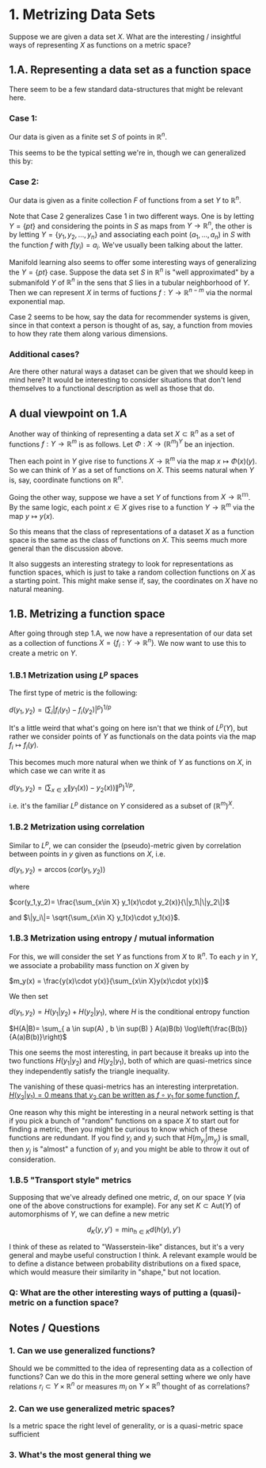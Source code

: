 # 1. Metrizing Data Sets

Suppose we are given a data set $X$. What are the interesting / insightful ways of representing $X$ as functions on a metric space?

## 1.A. Representing a data set as a function space

There seem to be a few standard data-structures that might be relevant here.

### Case 1: 

Our data is given as a finite set $S$ of points in $\mathbb{R}^n$.

This seems to be the typical setting we're in, though we can generalized this by:


### Case 2: 

Our data is given as a finite collection $F$ of functions from a set $Y$ to $\mathbb{R}^n$.

Note that Case 2 generalizes Case 1 in two different ways. One is by letting $Y=\{pt\}$ and considering the points in $S$ as maps from $Y\to \mathbb{R}^n$, the other is by letting $Y=\{y_1,y_2,\dots,y_n\}$ and associating each point $(a_1,\dots, a_n)$ in $S$ with the function $f$ with $f(y_i)=a_i$. We've usually been talking about the latter.

Manifold learning also seems to offer some interesting ways of generalizing the $Y=\{pt\}$ case. Suppose the data set $S$ in $\mathbb{R}^n$ is "well approximated" by a submanifold $Y$ of $\mathbb{R}^n$ in the sens that $S$ lies in a tubular neighborhood of $Y$. Then we can represent $X$ in terms of fuctions $f:Y \to \mathbb{R}^{n-m}$ via the normal exponential map.

Case 2 seems to be how, say the data for recommender systems is given, since in that context a person is thought of as, say, a function from movies to how they rate them along various dimensions. 

### Additional cases?
Are there other natural ways a dataset can be given that we should keep in mind here? It would be interesting to consider situations that don't lend themselves to a functional description as well as those that do.

## A dual viewpoint on 1.A

Another way of thinking of representing a data set $X\subset \mathbb{R}^n$ as a set of functions $f:Y \to \mathbb{R}^m$ is as follows. Let $\Phi:X\to (\mathbb{R}^m)^Y$ be an injection. 

Then each point in $Y$ give rise to functions $X\to \mathbb{R}^m$ via the map $x\mapsto \Phi(x)(y)$. So we can think of $Y$ as a set of functions on $X$. This seems natural when $Y$ is, say, coordinate functions on $\mathbb{R}^n$.

Going the other way, suppose we have a set $Y$ of functions from $X \to \mathbb{R^m}$. By the same logic, each point $x\in X$ gives rise to a function $Y\to\mathbb{R}^m$ via the map $y \mapsto y(x)$.

So this means that the class of representations of a dataset $X$ as a function space is the same as the class of functions on $X$. This seems much more general than the discussion above.

It also suggests an interesting strategy to look for representations as function spaces, which is just to take a random collection functions on $X$ as a starting point. This might make sense if, say, the coordinates on $X$ have no natural meaning.

## 1.B. Metrizing a function space

After going through step 1.A, we now have a representation of our data set as a collection of functions $X=\{f_i: Y\to\mathbb{R}^n\}$. We now want to use this to create a metric on $Y$.

### 1.B.1 Metrization using $L^p$ spaces

The first type of metric is the following:

$d(y_1,y_2)=\left(\sum_i |f_i(y_1)-f_i(y_2)|^p \right)^{1/p}$

It's a little weird that what's going on here isn't that we think of $L^p(Y)$, but rather we consider points of $Y$ as functionals on the data points via the map $f_i \mapsto f_i(y)$.

This becomes much more natural when we think of $Y$ as functions on $X$, in which case we can write it as 

$d(y_1,y_2)=\left(\sum_{x\in X} \|y_1(x))-y_2(x))\|^p \right)^{1/p}$,

i.e. it's the familiar $L^p$ distance on $Y$ considered as a subset of $(\mathbb{R}^m)^X$.

### 1.B.2 Metrization using correlation

Similar to $L^p$, we can consider the (pseudo)-metric given by correlation between points in $y$ given as functions on $X$, i.e.

$d(y_1,y_2)=\arccos(cor(y_1,y_2))$

where

$cor(y_1,y_2)= \frac{\sum_{x\in X} y_1(x)\cdot y_2(x)}{\|y_1\|\|y_2\|}$

and $\|y_i\|= \sqrt{\sum_{x\in X} y_1(x)\cdot y_1(x)}$.


### 1.B.3 Metrization using entropy / mutual information

For this, we will consider the set $Y$ as functions from $X$ to $\mathbb{R}^n$. To each $y$ in $Y$, we associate a probability mass function on $X$ given by 

$m_y(x) = \frac{y(x)\cdot y(x)}{\sum_{x\in X}y(x)\cdot y(x)}$

We then set

$d(y_1,y_2)= H(y_1|y_2)+H(y_2|y_1)$, where $H$ is the conditional entropy function

$H(A|B)= \sum_{ a \in sup(A) , b \in sup(B) } A(a)B(b) \log\left(\frac{B(b)}{A(a)B(b)}\right)$

This one seems the most interesting, in part because it breaks up into the two functions $H(y_1|y_2)$ and $H(y_2|y_1)$, both of which are quasi-metrics since they independently satisfy the triangle inequality.

The vanishing of these quasi-metrics has an interesting interpretation. [$H(y_2|y_1)=0$ means that $y_2$ can be written as $f\circ y_1$ for some function $f$.](https://math.stackexchange.com/questions/1404725/zero-conditional-entropy)

One reason why this might be interesting in a neural network setting is that if you pick a bunch of "random" functions on a space $X$ to start out for finding a metric, then you might be curious to know which of these functions are redundant. If you find $y_i$ and $y_j$ such that $H(m_{y_i}|m_{y_j})$ is small, then $y_j$ is "almost" a function of $y_i$ and you might be able to throw it out of consideration.

### 1.B.5 "Transport style" metrics

Supposing that we've already defined one metric, $d$, on our space $Y$ (via one of the above constructions for example). For any set $K \subset \text{Aut}(Y)$ of automorphisms of $Y$, we can define a new metric

$$ d_K(y,y') = \min_{h\in K} d(h(y), y') $$

I think of these as related to "Wasserstein-like" distances, but it's a very general and maybe useful construction I think. A relevant example would be to define a distance between probability distributions on a fixed space, which would measure their similarity in "shape," but not location.

<!-- As described in 1.B.1, these metrics are easiest described if we take the dual perspective, viewing $Y$ as a set of functions on $X$, in which case we're trying to metrize the function space $Y$. An interesting and v -->


### Q: What are the other interesting ways of putting a (quasi)-metric on a function space? 


## Notes / Questions

### 1. Can we use generalized functions?

Should we be committed to the idea of representing data as a collection of functions? Can we do this in the more general setting where we only have relations $r_i \subset Y\times \mathbb{R}^n$ or measures $m_i$ on $Y\times \mathbb{R}^n$ thought of as correlations?

### 2. Can we use generalized metric spaces?

Is a metric space the right level of generality, or is a quasi-metric space sufficient

### 3. What's the most general thing we